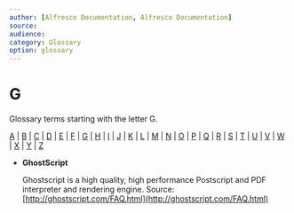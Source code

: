 ```yaml
---
author: [Alfresco Documentation, Alfresco Documentation]
source: 
audience: 
category: Glossary
option: glossary
---
```


# G

Glossary terms starting with the letter G.

[A](glossary_a.md) \| [B](glossary_b.md) \| [C](glossary_c.md) \| [D](glossary_d.md) \| [E](glossary_e.md) \| [F](glossary_f.md) \| [G](glossary_g.md) \| [H](glossary_h.md) \| [I](glossary_i.md) \| [J](glossary_j.md) \| [K](glossary_k.md) \| [L](glossary_l.md) \| [M](glossary_m.md) \| [N](glossary_n.md) \| [O](glossary_o.md) \| [P](glossary_p.md) \| [Q](glossary_q.md) \| [R](glossary_r.md) \| [S](glossary_s.md) \| [T](glossary_t.md) \| [U](glossary_u.md) \| [V](glossary_v.md) \| [W](glossary_w.md) \| [X](glossary_x.md) \| [Y](glossary_y.md) \| [Z](glossary_z.md)

-   **GhostScript**

    Ghostscript is a high quality, high performance Postscript and PDF interpreter and rendering engine. Source: [http://ghostscript.com/FAQ.html](http://ghostscript.com/FAQ.html)


